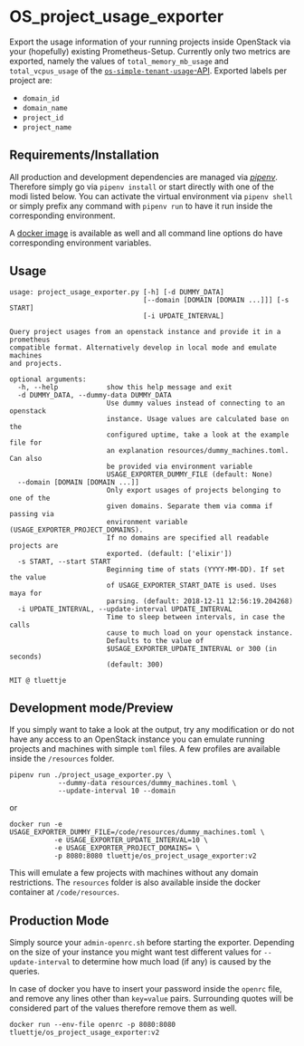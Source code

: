 # OS_project_usage_exporter

Export the usage information of your running projects inside OpenStack via your
(hopefully) existing Prometheus-Setup. Currently only two metrics are exported, namely
the values of `total_memory_mb_usage` and `total_vcpus_usage` of the
[`os-simple-tenant-usage`-API](https://developer.openstack.org/api-ref/compute/?expanded=list-tenant-usage-statistics-for-all-tenants-detail#usage-reports-os-simple-tenant-usage).
Exported labels per project are:

- `domain_id`
- `domain_name`
- `project_id`
- `project_name`

## Requirements/Installation

All production and development dependencies are managed via
[*pipenv*](https://pipenv.readthedocs.io). Therefore simply go via `pipenv install` or
start directly with one of the modi listed below. You can activate the virtual
environment via `pipenv shell` or simply prefix any command with `pipenv run` to have it
run inside the corresponding environment.

A [docker image](https://hub.docker.com/r/tluettje/os_project_usage_exporter/) is
available as well and all command line options do have corresponding environment
variables.

## Usage

```
usage: project_usage_exporter.py [-h] [-d DUMMY_DATA]
                                 [--domain [DOMAIN [DOMAIN ...]]] [-s START]
                                 [-i UPDATE_INTERVAL]

Query project usages from an openstack instance and provide it in a prometheus
compatible format. Alternatively develop in local mode and emulate machines
and projects.

optional arguments:
  -h, --help            show this help message and exit
  -d DUMMY_DATA, --dummy-data DUMMY_DATA
                        Use dummy values instead of connecting to an openstack
                        instance. Usage values are calculated base on the
                        configured uptime, take a look at the example file for
                        an explanation resources/dummy_machines.toml. Can also
                        be provided via environment variable
                        USAGE_EXPORTER_DUMMY_FILE (default: None)
  --domain [DOMAIN [DOMAIN ...]]
                        Only export usages of projects belonging to one of the
                        given domains. Separate them via comma if passing via
                        environment variable (USAGE_EXPORTER_PROJECT_DOMAINS).
                        If no domains are specified all readable projects are
                        exported. (default: ['elixir'])
  -s START, --start START
                        Beginning time of stats (YYYY-MM-DD). If set the value
                        of USAGE_EXPORTER_START_DATE is used. Uses maya for
                        parsing. (default: 2018-12-11 12:56:19.204268)
  -i UPDATE_INTERVAL, --update-interval UPDATE_INTERVAL
                        Time to sleep between intervals, in case the calls
                        cause to much load on your openstack instance.
                        Defaults to the value of
                        $USAGE_EXPORTER_UPDATE_INTERVAL or 300 (in seconds)
                        (default: 300)

MIT @ tluettje
```

## Development mode/Preview

If you simply want to take a look at the output, try any modification or do not have any
access to an OpenStack instance you can emulate running projects and machines with
simple `toml` files. A few profiles are available inside the `/resources` folder.

```shell
pipenv run ./project_usage_exporter.py \
            --dummy-data resources/dummy_machines.toml \
            --update-interval 10 --domain
```
or
```
docker run -e USAGE_EXPORTER_DUMMY_FILE=/code/resources/dummy_machines.toml \
           -e USAGE_EXPORTER_UPDATE_INTERVAL=10 \
           -e USAGE_EXPORTER_PROJECT_DOMAINS= \
           -p 8080:8080 tluettje/os_project_usage_exporter:v2
```
This will emulate a few projects with machines without any domain restrictions. The
`resources` folder is also available inside the docker container at `/code/resources`.

## Production Mode

Simply source your `admin-openrc.sh` before starting the exporter. Depending on the size
of your instance you might want test different values for `--update-interval` to
determine how much load (if any) is caused by the queries.

In case of docker you have to insert your password inside the `openrc` file, and remove
any lines other than `key=value` pairs. Surrounding quotes will be considered part of
the values therefore remove them as well.

```
docker run --env-file openrc -p 8080:8080 tluettje/os_project_usage_exporter:v2
```
